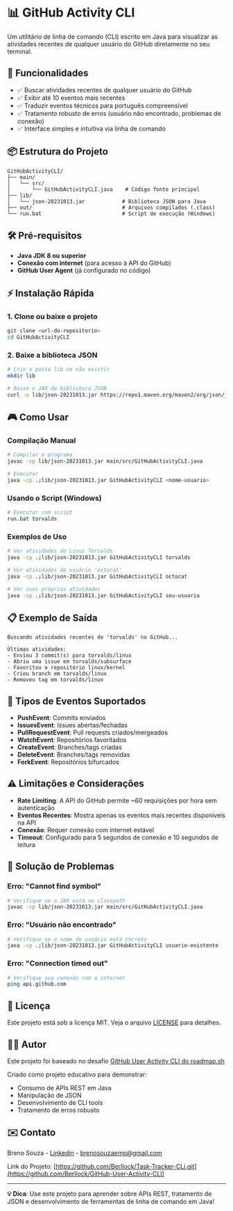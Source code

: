 # 📊 GitHub Activity CLI

Um utilitário de linha de comando (CLI) escrito em Java para visualizar as atividades recentes de qualquer usuário do GitHub diretamente no seu terminal.

## 🚀 Funcionalidades

- ✅ Buscar atividades recentes de qualquer usuário do GitHub
- ✅ Exibir até 10 eventos mais recentes
- ✅ Traduzir eventos técnicos para português compreensível
- ✅ Tratamento robusto de erros (usuário não encontrado, problemas de conexão)
- ✅ Interface simples e intuitiva via linha de comando

## 📦 Estrutura do Projeto

```
GitHubActivityCLI/
├── main/
│   └── src/
│       └── GitHubActivityCLI.java    # Código fonte principal
├── lib/
│   └── json-20231013.jar            # Biblioteca JSON para Java
├── out/                             # Arquivos compilados (.class)
└── run.bat                          # Script de execução (Windows)
```

## 🛠️ Pré-requisitos

- **Java JDK 8 ou superior**
- **Conexão com internet** (para acesso à API do GitHub)
- **GitHub User Agent** (já configurado no código)

## ⚡ Instalação Rápida

### 1. Clone ou baixe o projeto
```bash
git clone <url-do-repositorio>
cd GitHubActivityCLI
```

### 2. Baixe a biblioteca JSON
```bash
# Crie a pasta lib se não existir
mkdir lib

# Baixe o JAR da biblioteca JSON
curl -o lib/json-20231013.jar https://repo1.maven.org/maven2/org/json/json/20231013/json-20231013.jar
```

## 🎮 Como Usar

### Compilação Manual
```bash
# Compilar o programa
javac -cp lib/json-20231013.jar main/src/GitHubActivityCLI.java

# Executar
java -cp .;lib/json-20231013.jar GitHubActivityCLI <nome-usuario>
```

### Usando o Script (Windows)
```bash
# Executar com script
run.bat torvalds
```

### Exemplos de Uso
```bash
# Ver atividades do Linus Torvalds
java -cp .;lib/json-20231013.jar GitHubActivityCLI torvalds

# Ver atividades do usuário 'octocat'
java -cp .;lib/json-20231013.jar GitHubActivityCLI octocat

# Ver suas próprias atividades
java -cp .;lib/json-20231013.jar GitHubActivityCLI seu-usuario
```

## 📋 Exemplo de Saída

```
Buscando atividades recentes de 'torvalds' no GitHub...

Últimas atividades:
- Enviou 3 commit(s) para torvalds/linux
- Abriu uma issue em torvalds/subsurface  
- Favoritou o repositório linux/kernel
- Criou branch em torvalds/linux
- Removeu tag em torvalds/linux
```

## 🔧 Tipos de Eventos Suportados

- **PushEvent**: Commits enviados
- **IssuesEvent**: Issues abertas/fechadas
- **PullRequestEvent**: Pull requests criados/mergeados
- **WatchEvent**: Repositórios favoritados
- **CreateEvent**: Branches/tags criadas
- **DeleteEvent**: Branches/tags removidas
- **ForkEvent**: Repositórios bifurcados

## ⚠️ Limitações e Considerações

- **Rate Limiting**: A API do GitHub permite ~60 requisições por hora sem autenticação
- **Eventos Recentes**: Mostra apenas os eventos mais recentes disponíveis na API
- **Conexão**: Requer conexão com internet estável
- **Timeout**: Configurado para 5 segundos de conexão e 10 segundos de leitura

## 🐛 Solução de Problemas

### Erro: "Cannot find symbol"
```bash
# Verifique se o JAR está no classpath
javac -cp lib/json-20231013.jar main/src/GitHubActivityCLI.java
```

### Erro: "Usuário não encontrado"
```bash
# Verifique se o nome de usuário está correto
java -cp .;lib/json-20231013.jar GitHubActivityCLI usuario-existente
```

### Erro: "Connection timed out"
```bash
# Verifique sua conexão com a internet
ping api.github.com
```

## 📝 Licença

Este projeto está sob a licença MIT. Veja o arquivo [LICENSE](LICENSE) para detalhes.

## 🙋‍♂️ Autor

Este projeto foi baseado no desafio [GitHub User Activity CLI do roadmap.sh](https://roadmap.sh/projects/github-user-activity)

Criado como projeto educativo para demonstrar:
- Consumo de APIs REST em Java
- Manipulação de JSON
- Desenvolvimento de CLI tools
- Tratamento de erros robusto

## ✉️ Contato

Breno Souza - [Linkedin](https://www.linkedin.com/in/breno-berllock/) - brenosouzaemp@gmail.com

Link do Projeto: [https://github.com/Berllock/Task-Tracker-CLi.git](https://github.com/Berllock/GitHub-User-Activity-CLI)

---

**💡 Dica**: Use este projeto para aprender sobre APIs REST, tratamento de JSON e desenvolvimento de ferramentas de linha de comando em Java!

